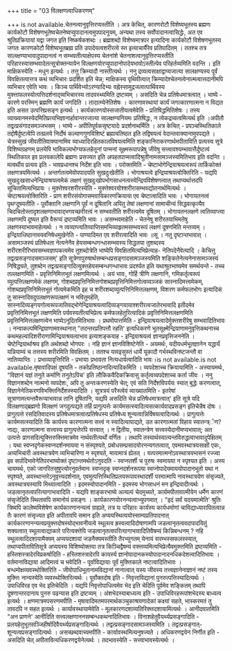 +++
title = "03 विलक्षणत्वाधिकरणम्"

+++
is not available.चेतनत्वानुवृत्तिरप्यस्तीति । अत्र केचित्, कारणरोटौ विशेष्यभूतस्य ब्रह्मणः कार्यकोटौ विशेषणभूतेष्वचेतनेष्वप्युपादानत्वमुपपादनूयम्, अन्यथा तस्य सर्वोपादानत्वासिद्धेः, अत एव श्रुतिप्रक्रियायां यद्वा जगत इति निष्कर्षकशब्दः । ब्रह्मशब्दो विशेष्यमात्रपर इत्यादिना कार्यकोटौ विशेषणभूतस्य जगतः कारणकोटौ विशेष्यभूतब्रह्म प्रति उपादेयत्वशरीरत्वे स्त इत्याचार्यैरेव प्रतिपादितम् । ततश्च तत्र सालक्षण्याभावादुपादानत्वं न सम्भवतीत्याक्षेपस्य चेतनांशे चेतनाशत्वानुवृत्तिरप्यस्तीति परिहारस्यासम्भवादेतत्सूत्रोक्तन्यायेन विलक्षणयोरप्युपादानोपादेयभावोऽस्तीत्येव परिहर्तव्यमिति वदन्ति । इति माक्षिकस्येति - मधुन इत्यर्थः । तत्तु क्रिम्यादौ नास्तीत्यर्थः । ननु द्रव्यत्वसाक्षाद्वाप्यजात्या सालक्षण्यस्य पूर्वं विवक्षितत्वात्तत्र कथं व्यभिचारः प्रदर्शित इति चेन्न; माक्षिकस्य पृथिवीत्वात् क्रिम्यादेश्चेतनत्वेनात्मत्वात्तदानीमपि व्यभिचार एवेति भावः । किञ्च पार्थिवेभ्योऽरण्यादिभ्यः वह्नेस्सामुद्रजलात्पार्थिवस्य मुक्त्ताफलस्योत्पत्तिदर्शनाद्य्वभिचारस्य तादवस्थ्यमिति द्रष्टव्यम् । असदिति चेन्न प्रतिषेधमात्रत्वात् । भाष्ये - कारणे परस्मिन् ब्रह्मणि कार्यं जगदिति । तादात्म्येनेतिशेषः । कारणावस्थायां कार्यं जगत्कारणात्मना न विद्यत इति असत उत्पत्तिप्रसङ्ग इत्यर्थः । कार्यकारणयोस्सजातीयत्वमेवेति - प्रतिषिद्धमितिशेषः । तस्य व्याख्यानमस्येदमितिप्रत्यभिज्ञानार्हावान्तरजात्या सालक्षण्यनियमः प्रतिषिद्धः, न त्वेकद्रव्यत्वमित्यर्थ इति ।अपीतौ तद्वत्प्रसंगादसमञ्जभसम् । भाष्ये - अपीतिपूर्वकसृष्टयादेः प्रदर्शनाथर्मिति । अत्र केचित् - प्रपञ्चस्थितिकाले तद्दोषैर्दुष्टत्वेपि तत्प्रलये निर्दोषं कल्याणगुणविशिष्टं ब्रह्मावतिष्ठत इति तद्विषयत्वं वेदान्तवाक्यानामुपपद्यते । चेत्रस्सुखं जीवतीतिवाक्यानामिव व्याध्यादिरहितकालविषयत्वमिति शङ्कानिराकरणार्थमपीताविति प्रत्यस्य सूत्रे विशिष्यग्रहणम् प्रलयेपि भाविकल्पभोग्यफलहेतूनां पाप्मनां सूक्ष्मरूपापन्नेषु जीवेषु सत्त्वावश्यम्भावात्तैर्दुष्टत्वं स्थितिकाल इव प्रलयकालेपि ब्रह्मणः प्रसज्यत इति अपहतपाप्मत्वादिश्रुतीनामसामञ्जस्यमितिभाव इति वदन्ति । मत्वर्थीय प्रत्यय इति - भावप्रधानश्च निर्देश इति भावः । परोक्तमिति - चेष्टाभोगेन्द्रियाश्रयत्वरूपं तार्किकोक्तं लक्षणत्रयमित्यर्थः । अन्तर्गतत्वमेवोपपादयति सुखदुःखेतीति । भोगाश्रयत्वे इन्द्रियाश्रयत्वोक्तिरिति - यद्यपि सुखदुःखसाधनेन्द्रियाश्रयत्वमेकं लक्षणं सुखदुःखोपभोगसाधनत्वस्येन्द्रियविशेषणत्वात् तथाप्यर्थात्तदपि सूचितामित्यभिप्रायः । मुक्त्तेश्वरशरीरस्येति - मुक्त्तेश्वरयोश्शरीरासम्भवद्योतनार्थमित्यर्थः । चेष्टाश्रयत्वोक्तिरिति - प्राण शरीरसंयोगासमवायिकारणक्रियाया एव चेष्टात्वादिति भावः । भोगायतनत्वं पृथग्दूषयतीति - पूर्वोक्तानि लक्षणानि पूर्वं न दूषितानि अपितु तेषां लक्षणानां सामाचीन्यं सिद्धवत्कृत्यैव चिदचितोस्तादृशलक्षणाभावाद्भगवच्छरीरत्वं न सम्भवतीति शरीरत्वमेव दूषितम् । भोगायतनलक्षणे त्वतिव्याप्त्या लक्षणमपि दूष्यत इति वैरूप्यं द्रष्टव्यमिति भावः । असम्भवमाहेति - चेतनेषु शरीरतयाभिमतेषु लक्षणस्याभावमाहेत्यर्थः । न त्वव्याप्त्यतिव्याप्तिसमभिव्याहृतमसम्भवरूपं लक्षणं दूषणमिति मन्तव्यम् । इन्द्रियाधिष्ठानावयवनिषेधमुखेनेति - पाण्यादिमत एव शरीरत्वादिति भावः ॥सू । नतु दृष्टान्तभावात् । असामञ्जस्यं प्रतिषेधता नेत्यनेनैव हेयसम्बन्धगन्धासम्भवस्य सिद्धतया तुशब्दस्य शरीरशरीरिभावसम्भवज्ञापकत्वमेव तुशब्दोत्रेति भाष्येपि विवक्षितमित्यभिप्रेत्याह- नेतिपदेनैवेत्यादि । केचित्तु तद्वत्प्रसङ्गादसमञ्जसम्' इति सूत्रेणापुरुषार्थसम्बन्धप्रसङ्गादसामञ्जस्यमिति शङ्कितेनेत्यनेनासामञ्जस्यं निषिद्ध्यते, तुशब्देन तद्वत्प्रसङ्गादित्युक्त्तहेयसम्बन्धगन्धाभावः प्रदर्श्यत इति यथाश्रुतभाष्यमेव समर्थयन्ते - तच्च तल्लक्षणमिति - प्रवृत्तिनिमित्तभूतं लक्षणमित्यर्थः । अयं भावः, गोर्हि त्रीणि लक्षणानि, गमिकर्तृत्वरूपं व्युत्पत्तिलक्षणमेकं लक्षणम्, गोशब्दप्रवृत्तिनिमित्तगोशब्दप्रवृत्तिनिमित्तगोत्वव्यञ्जकं सास्नादिमत्त्वमेकम्, गोशब्दप्रवृत्तिनिमित्तभूतं गोत्वमेकमिति इह च शरीरशब्दव्युत्पत्तिनिमित्तलक्षणम्, विशरण कर्मफलभोगः इत्यादिकं तु सास्नादिवदुपलक्षणरूपलक्षणं न भवितुमर्हति, सास्नादिव्यङ्गयगोत्वरूपजातिवद्भोगेन्द्रियाश्रयत्वादिव्यङ्गयायाश्शरीरत्वजातेरभावादि इतीदमेव प्रवृत्तिनिमित्तभूतं लक्षणमिति पर्यवस्यतीत्यभिप्रेत्य कर्मफलहेतुरित्यादिकं प्रवृत्तिनिमित्तलक्षणमिति प्रवृत्तिनिमित्तलक्षणत्वेन भाष्येऽनूदितमितिभावः । प्रथमोपात्तमिति - इन्द्रियाश्रयत्वादेर्मुक्त्तशरीरेषु सम्भवादितिभावः । नन्वाकल्पमिन्द्रियाणामवस्थानात् "तदन्तरप्रतिपत्तौ रहति' इत्यधिकरणे भूतसूक्ष्मेन्द्रियाणामनुवृत्तिकथनाच्च कथमहल्यादिशरीराणामिन्द्रियाश्रयत्वाभाव इत्याशङ्कयाह - इन्द्रियाश्रयत्वं ज्ञानप्रवृत्तिजननेति । चेष्टेन्द्रियार्थाश्रय इति अर्थशब्दो भोगपरः । नहि ज्ञानं ज्ञानविशिष्टेनेति - अयमर्थः, यदीयधर्मभूतज्ञानेन यद्धार्यं यन्नियाम्यं च तत्तस्य शरीरमिति विवक्षितम् । ततश्च यावइसुस्तं धार्ये यूकादौ गर्भस्थविनष्टजन्तौ वा नातिव्याप्तिः । प्रभाव्यावृत्तिरिति - प्रभायाः प्रभावता नित्यधार्यत्वादिति भावः।is not available.is not available.मृषावादिपक्षं दूषयति - तर्काप्रतिष्ठानादित्यादिकमिति । व्यपदेशाच्च क्रियायामिति - अस्यायमर्थः, "विज्ञानं यज्ञं तनुते कर्माणि तनुतेऽपिच' इति लौकिकवैदिकक्रियासु कर्तृत्वव्यपदेशाच्च कर्ता जीवः । ननु विज्ञानशब्देन नात्मनो व्यपदेशः, अपि तु अन्तःकरणस्येति चेत्; एवं सति निर्देशविपर्ययः स्यात् बुद्धेः करणत्वात्, विज्ञानेनेतिकरणविभक्त्तिनिर्देशस्स्यादिति । सूत्रत्रयं परैस्त्वेवं व्वाख्यातमिति - इतरेषां सूत्राणामत्यन्तवैरूप्याभावान्न तानि दूषितानि, यद्यपि असदिति चेन्न प्रतिषेधमात्रत्वात्' इति सूत्रे यदि विलक्षणाद्ब्रह्मणो विलक्षणं जगदुत्पद्यते तर्हि प्रागुत्पत्तेः कार्यमसत्स्यादित्यसत्कार्यवादप्रसङ्ग इतिचेन्नैष दोषः । प्रागुत्पत्ते रसदितिवादस्य प्रतिषेधमात्रत्वात्प्रतिषेधस्य प्रतिषेध्य शून्यत्वान्निर्विषयत्वादित्यर्थः । प्रागुत्पत्तेः कार्यमसत्स्यादिति किं कार्यस्य कारणात्मना सत्त्वं न स्यादित्यापाद्यते, उत कारणात्मतां विहाय स्वातन्त्र्ेण? नाद्यः, कारणात्मना सत्त्वस्य प्रागुत्पत्तेरपि सत्त्वात् । न द्वितीयः, स्वातन्त्रेण सत्त्वस्येदानीमप्यभावात्; अत उत्पत्तेः प्रागसदित्युक्त्तिरुक्त्तिमात्रमेव नार्थवतीत्यर्थो वर्णितः । तथापि तस्यार्थस्यात्यन्तविरुद्धत्वाभावादुपेक्षितम् । यथा स्वप्नदृगेकस्वप्नदर्शनमायया न संस्पृश्यते, प्रबोधसम्प्रसादयोरनन्यगतत्वात्, एवमवस्थात्रयसाक्षी एकः, अव्यभिचारी अवस्थात्रयेण व्यभिचारिणा न स्पृश्यते, मायामात्रं ह्येतत् । यत्परमात्मनोऽवस्थात्रयभासनं रज्ज्वा इव सर्पादिभावेनेतिपरभाष्योक्तं दृष्टान्तमर्थतोऽनुवदति - स्वप्नतर्शी च पुरुषः स्वमायया न स्पृश्यत इति । अस्य चायमर्थः, एको जागरितसुषुप्त्योरनुवर्तमानः स्वप्नदृक् स्वप्नदर्शनरूपया स्वप्नोपादेयमाययोपादानभूतो यथा न स्पृश्यते, अवस्थान्तरेऽनुवृत्त्यदर्शनात्, एवमुत्पत्तिस्थितिप्रलयरूपावस्थादर्शी परमात्मापि नावस्थात्रयेण संसृज्यते, अवस्थात्रयस्यापि मिथ्यात्वादिति । इदमस्योपादानमिति - इदमस्य भोगसाधनं मन इन्द्रियादीत्यर्थः । जडत्वानृतत्वपरित्यागाभावादिति - यद्यपि शाङ्करभाष्ये अत्यल्पं चेदमुच्यते, कार्यमपीतावात्मीयेन धर्मेण कारणं संसृजेदिति स्थितावपि समानोयं प्रसङ्गः । कार्यकारणयोरनन्यत्वाभ्युपगमात् । "इदं सर्वं यदयमात्मेति' श्रुतिः त्रिष्वपि कालेष्वविशेषेण कार्यकारणानन्यत्वं ग्राह्यते, तत्र यः परिहारः कार्यस्य कार्यधर्माणां चाविद्याध्यारापितत्वान्न तैः कारणं संसृज्यत इति अपीतावपि समान इति अप्ययस्थित्ययोस्साम्यप्रतिपादनात् कार्यकारणानन्यत्वप्रयुक्त्तदोषस्योद्भावनीयत्वे स्थूलत्व ह्रस्वत्वादिदोषाणामपि जडत्वानृतत्ववदापादयितुं शक्यत्वात् स्थूलत्वाद्याकारे परित्यक्त्तेपि जडत्वानृतत्वपरित्यागाभावादितिवैषम्यं किन्निबन्धनम् ? नहि स्थूलत्वादिदशायामैक्यम् अप्ययदशायां जडनैक्यमस्तीति तैरभ्युगतम् येनायं सरम्भस्सफलस्स्यात्, तथाप्यपीतावितिसूत्रे अप्ययस्य विशिष्योक्तया तत्र किञ्चिद्वैषम्यं वक्त्तव्यमित्यभिप्रेत्यैवमुक्त्तमिति द्रष्टव्यमिति - हस्तिशस्त्रादेरविप्रकर्षादिति - हस्तिशस्त्रादेरपि कायर्स्य ज्ञानोपादानकस्योपादानादनधिकदेशत्वादितिभावः । वर्तमानाविद्याया आदिमत्त्वं च भवेदिति - पूर्वाविद्यायाः पूर्वं मुक्त्तिकाले नष्टत्वादितिभावः । बन्धमोक्षव्यवस्थोक्तिरिति - जीवोपाधिभूतानामविद्यानां नानात्वात् यस्य जीवस्य तत्त्वज्ञानेनाज्ञानं नष्टं तस्य मुक्त्तिः नान्यस्येति व्यवस्थोक्तिरित्यर्थः । पूर्वोक्तदोष इति - निवृत्ताविद्यानां पुनरुत्पत्तिस्यादित्यर्थः । उपाधिविरह एव भेद इतिचेदिति । यद्यपि निवृत्तोपाधित्वमेव भेद इति चेदिति पूर्वमेव शङ्कितम् तथापि दूषणान्तरदानाय पुनरु पढन्यास इति द्रष्टव्यम् । अंशभेदस्याबाध्यत्व इति - उपाधिविरहरूपांशभेदस्य बाध्यत्व इत्यर्थः । क्षणमात्रमपसरणमपीति - मृषावादिमतमपरमार्थकञ्चुकाश्रयणादेकां कक्ष्यां सहते, भास्करमतं तु तावदपि न सहत इत्यर्थः । कार्यावस्थायामेवेति - मूलकारणदशाव्यतिरिक्त्तदशायामित्यर्थः । आनीदवातमिति "अन प्राणने' आनीदिति सत्त्वलक्षणाननसम्बन्धकथनादितिभावः । विनाशहेतुवैयर्थ्यप्रसङ्गादिति - प्रलयहेतुभूतसञ्जिहीर्षादिवैयर्थ्यप्रसङ्गादित्यर्थः । तद्वत्प्रसङ्गादसामञ्जस्यमिति । तद्वत्प्रसङ्गात्- शून्यत्वप्रसङ्गादित्यर्थः । असच्छब्दवाच्यमपीति - कार्यावस्थमित्यनुषज्यते । अधिकरणद्वयेन निर्णीत इति - असदिति चेत् अपीतावित्यधिकरणद्वयेनेत्यर्थः । तदभावस्येति - सत्त्वाभावस्येत्यर्थः ।
